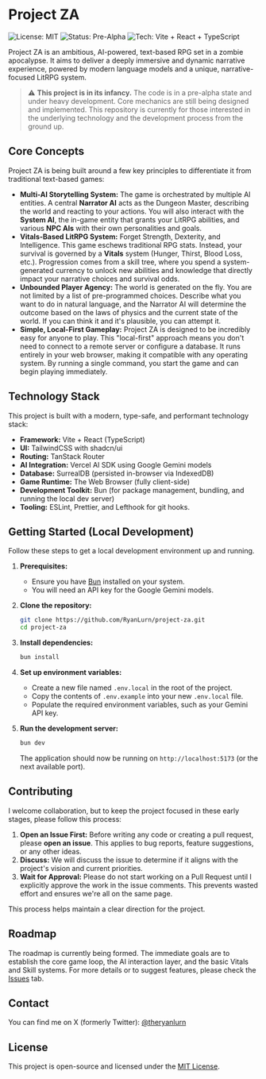 # Project ZA

![License: MIT](https://img.shields.io/badge/License-MIT-yellow.svg)
![Status: Pre-Alpha](https://img.shields.io/badge/status-pre--alpha-red.svg)
![Tech: Vite + React + TypeScript](https://img.shields.io/badge/tech-Vite%20%7C%20React-blue)

Project ZA is an ambitious, AI-powered, text-based RPG set in a zombie apocalypse. It aims to deliver a deeply immersive and dynamic narrative experience, powered by modern language models and a unique, narrative-focused LitRPG system.

> ⚠️ **This project is in its infancy.** The code is in a pre-alpha state and under heavy development. Core mechanics are still being designed and implemented. This repository is currently for those interested in the underlying technology and the development process from the ground up.

## Core Concepts

Project ZA is being built around a few key principles to differentiate it from traditional text-based games:

- **Multi-AI Storytelling System:** The game is orchestrated by multiple AI entities. A central **Narrator AI** acts as the Dungeon Master, describing the world and reacting to your actions. You will also interact with the **System AI**, the in-game entity that grants your LitRPG abilities, and various **NPC AIs** with their own personalities and goals.
- **Vitals-Based LitRPG System:** Forget Strength, Dexterity, and Intelligence. This game eschews traditional RPG stats. Instead, your survival is governed by a **Vitals** system (Hunger, Thirst, Blood Loss, etc.). Progression comes from a skill tree, where you spend a system-generated currency to unlock new abilities and knowledge that directly impact your narrative choices and survival odds.
- **Unbounded Player Agency:** The world is generated on the fly. You are not limited by a list of pre-programmed choices. Describe what you want to do in natural language, and the Narrator AI will determine the outcome based on the laws of physics and the current state of the world. If you can think it and it's plausible, you can attempt it.
- **Simple, Local-First Gameplay:** Project ZA is designed to be incredibly easy for anyone to play. This "local-first" approach means you don't need to connect to a remote server or configure a database. It runs entirely in your web browser, making it compatible with any operating system. By running a single command, you start the game and can begin playing immediately.

## Technology Stack

This project is built with a modern, type-safe, and performant technology stack:

- **Framework:** Vite + React (TypeScript)
- **UI:** TailwindCSS with shadcn/ui
- **Routing:** TanStack Router
- **AI Integration:** Vercel AI SDK using Google Gemini models
- **Database:** SurrealDB (persisted in-browser via IndexedDB)
- **Game Runtime:** The Web Browser (fully client-side)
- **Development Toolkit:** Bun (for package management, bundling, and running the local dev server)
- **Tooling:** ESLint, Prettier, and Lefthook for git hooks.

## Getting Started (Local Development)

Follow these steps to get a local development environment up and running.

1.  **Prerequisites:**

    - Ensure you have [Bun](https://bun.sh/) installed on your system.
    - You will need an API key for the Google Gemini models.

2.  **Clone the repository:**

    ```bash
    git clone https://github.com/RyanLurn/project-za.git
    cd project-za
    ```

3.  **Install dependencies:**

    ```bash
    bun install
    ```

4.  **Set up environment variables:**

    - Create a new file named `.env.local` in the root of the project.
    - Copy the contents of `.env.example` into your new `.env.local` file.
    - Populate the required environment variables, such as your Gemini API key.

5.  **Run the development server:**
    ```bash
    bun dev
    ```
    The application should now be running on `http://localhost:5173` (or the next available port).

## Contributing

I welcome collaboration, but to keep the project focused in these early stages, please follow this process:

1.  **Open an Issue First:** Before writing any code or creating a pull request, please **open an issue**. This applies to bug reports, feature suggestions, or any other ideas.
2.  **Discuss:** We will discuss the issue to determine if it aligns with the project's vision and current priorities.
3.  **Wait for Approval:** Please do not start working on a Pull Request until I explicitly approve the work in the issue comments. This prevents wasted effort and ensures we're all on the same page.

This process helps maintain a clear direction for the project.

## Roadmap

The roadmap is currently being formed. The immediate goals are to establish the core game loop, the AI interaction layer, and the basic Vitals and Skill systems. For more details or to suggest features, please check the [Issues](https://github.com/RyanLurn/project-za/issues) tab.

## Contact

You can find me on X (formerly Twitter): [@theryanlurn](https://x.com/theryanlurn)

## License

This project is open-source and licensed under the [MIT License](LICENSE).
